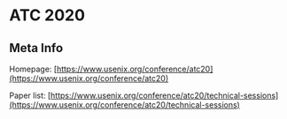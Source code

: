 # ATC 2020

## Meta Info

Homepage: [https://www.usenix.org/conference/atc20](https://www.usenix.org/conference/atc20)

Paper list: [https://www.usenix.org/conference/atc20/technical-sessions](https://www.usenix.org/conference/atc20/technical-sessions)
